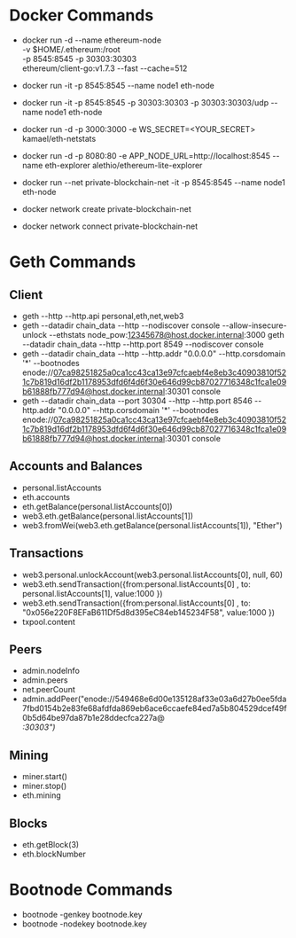 # Docker Commands

- docker run -d --name ethereum-node \
    -v $HOME/.ethereum:/root \
    -p 8545:8545 -p 30303:30303 \
    ethereum/client-go:v1.7.3 --fast --cache=512

- docker run -it -p 8545:8545 --name node1 eth-node
- docker run -it -p 8545:8545 -p 30303:30303 -p 30303:30303/udp --name node1 eth-node
- docker run -d -p 3000:3000 -e WS_SECRET=<YOUR_SECRET> kamael/eth-netstats
- docker run -d -p 8080:80 -e APP_NODE_URL=http://localhost:8545 --name eth-explorer alethio/ethereum-lite-explorer
- docker run --net private-blockchain-net -it -p 8545:8545 --name node1 eth-node

- docker network create private-blockchain-net
- docker network connect private-blockchain-net <container-name>

# Geth Commands
## Client
- geth --http --http.api personal,eth,net,web3
- geth --datadir chain_data --http --nodiscover console --allow-insecure-unlock --ethstats node_pow:12345678@host.docker.internal:3000
geth --datadir chain_data --http --http.port 8549 --nodiscover console
- geth --datadir chain_data --http --http.addr "0.0.0.0" --http.corsdomain '*' --bootnodes enode://07ca98251825a0ca1cc43ca13e97cfcaebf4e8eb3c40903810f521c7b819d16df2b1178953dfd6f4d6f30e646d99cb87027716348c1fca1e09b61888fb777d94@host.docker.internal:30301 console
- geth --datadir chain_data --port 30304 --http --http.port 8546 --http.addr "0.0.0.0" --http.corsdomain '*' --bootnodes enode://07ca98251825a0ca1cc43ca13e97cfcaebf4e8eb3c40903810f521c7b819d16df2b1178953dfd6f4d6f30e646d99cb87027716348c1fca1e09b61888fb777d94@host.docker.internal:30301 console

## Accounts and Balances
- personal.listAccounts
- eth.accounts
- eth.getBalance(personal.listAccounts[0])
- web3.eth.getBalance(personal.listAccounts[1])
- web3.fromWei(web3.eth.getBalance(personal.listAccounts[1]), "Ether")

## Transactions
- web3.personal.unlockAccount(web3.personal.listAccounts[0], null, 60)
- web3.eth.sendTransaction({from:personal.listAccounts[0] , to: personal.listAccounts[1], value:1000 })
- web3.eth.sendTransaction({from:personal.listAccounts[0] , to: "0x056e220F8EFaB611Df5d8d395eC84eb145234F58", value:1000 })
- txpool.content

## Peers
- admin.nodeInfo
- admin.peers
- net.peerCount
- admin.addPeer("enode://549468e6d00e135128af33e03a6d27b0ee5fda7fbd0154b2e83fe68afdfda869eb6ace6ccaefe84ed7a5b804529dcef49f0b5d64be97da87b1e28ddecfca227a@<address>:30303")

## Mining
- miner.start()
- miner.stop()
- eth.mining

## Blocks
- eth.getBlock(3)
- eth.blockNumber

# Bootnode Commands
- bootnode -genkey bootnode.key
- bootnode -nodekey bootnode.key